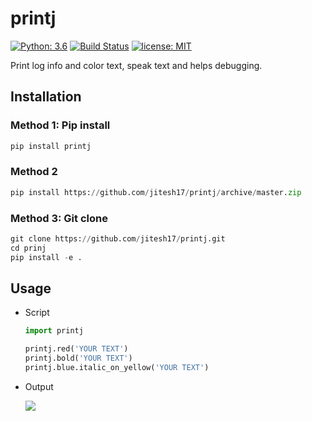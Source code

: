 # printj

[![Python: 3.6](https://img.shields.io/badge/Python-3.6-blue.svg)](#)
[![Build Status](https://travis-ci.org/GeorgiosGoniotakis/python-hierarchy.svg?branch=master)](https://github.com/Jitesh17/printj)
[![license: MIT](https://img.shields.io/badge/license-MIT-orange.svg)](https://opensource.org/licenses/MIT)



Print log info and color text, speak text and helps debugging.



## Installation
### Method 1: Pip install

```python
pip install printj
```

### Method 2

```python
pip install https://github.com/jitesh17/printj/archive/master.zip
```

### Method 3: Git clone

```python
git clone https://github.com/jitesh17/printj.git
cd prinj
pip install -e .
```


## Usage

- Script
    ```python
    import printj

    printj.red('YOUR TEXT')
    printj.bold('YOUR TEXT')
    printj.blue.italic_on_yellow('YOUR TEXT')
    ```
- Output
    
    ![](https://i.imgur.com/zaRgPU3.png)

 
